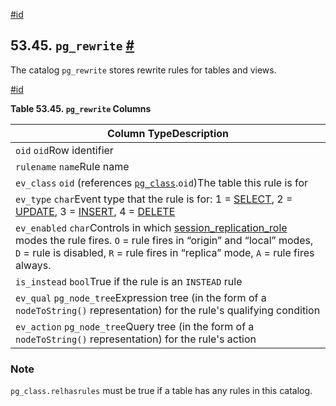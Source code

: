 [#id](#CATALOG-PG-REWRITE)

## 53.45. `pg_rewrite` [#](#CATALOG-PG-REWRITE)



The catalog `pg_rewrite` stores rewrite rules for tables and views.

[#id](#id-1.10.4.47.4)

**Table 53.45. `pg_rewrite` Columns**

| Column TypeDescription                                                                                                                                                                                                                                                                |
| ------------------------------------------------------------------------------------------------------------------------------------------------------------------------------------------------------------------------------------------------------------------------------------- |
| `oid` `oid`Row identifier                                                                                                                                                                                                                                                             |
| `rulename` `name`Rule name                                                                                                                                                                                                                                                            |
| `ev_class` `oid` (references [`pg_class`](catalog-pg-class).`oid`)The table this rule is for                                                                                                                                                                                     |
| `ev_type` `char`Event type that the rule is for: 1 = [SELECT](sql-select), 2 = [UPDATE](sql-update), 3 = [INSERT](sql-insert), 4 = [DELETE](sql-delete)                                                                                                           |
| `ev_enabled` `char`Controls in which [session\_replication\_role](runtime-config-client#GUC-SESSION-REPLICATION-ROLE) modes the rule fires. `O` = rule fires in “origin” and “local” modes, `D` = rule is disabled, `R` = rule fires in “replica” mode, `A` = rule fires always. |
| `is_instead` `bool`True if the rule is an `INSTEAD` rule                                                                                                                                                                                                                              |
| `ev_qual` `pg_node_tree`Expression tree (in the form of a `nodeToString()` representation) for the rule's qualifying condition                                                                                                                                                        |
| `ev_action` `pg_node_tree`Query tree (in the form of a `nodeToString()` representation) for the rule's action                                                                                                                                                                         |


### Note

`pg_class.relhasrules` must be true if a table has any rules in this catalog.